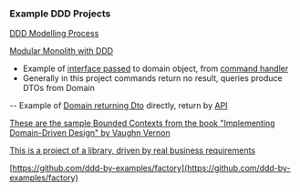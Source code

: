 ### Example DDD Projects

[DDD Modelling Process](https://github.com/ddd-crew/ddd-starter-modelling-process)

[Modular Monolith with DDD](https://github.com/kgrzybek/modular-monolith-with-ddd)

- Example of [interface passed](https://github.com/kgrzybek/modular-monolith-with-ddd/blob/master/src/Modules/UserAccess/Domain/UserRegistrations/UserRegistration.cs) to domain object, from [command handler](https://github.com/kgrzybek/modular-monolith-with-ddd/blob/master/src/Modules/UserAccess/Application/UserRegistrations/RegisterNewUser/RegisterNewUserCommandHandler.cs)
- Generally in this project commands return no result, queries produce DTOs from Domain

-- Example of [Domain returning Dto](https://github.com/kgrzybek/modular-monolith-with-ddd/blob/master/src/Modules/UserAccess/Application/Users/GetAuthenticatedUser/GetAuthenticatedUserQueryHandler.cs) directly, return by [API](https://github.com/kgrzybek/modular-monolith-with-ddd/blob/master/src/API/CompanyName.MyMeetings.API/Modules/UserAccess/AuthenticatedUserController.cs)

[These are the sample Bounded Contexts from the book "Implementing Domain-Driven Design" by Vaughn Vernon](https://github.com/VaughnVernon/IDDD_Samples)

[This is a project of a library, driven by real business requirements](https://github.com/ddd-by-examples/library)

[https://github.com/ddd-by-examples/factory](https://github.com/ddd-by-examples/factory)